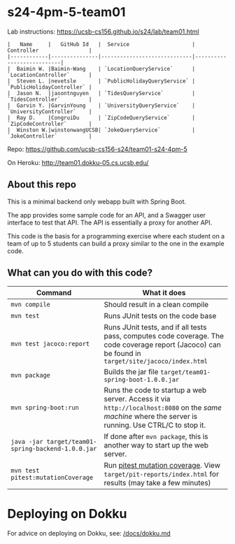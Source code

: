 # s24-4pm-5-team01

Lab instructions: <https://ucsb-cs156.github.io/s24/lab/team01.html>



```
|   Name     |   GitHub Id   |  Service                    | Controller                |
|------------|---------------|-----------------------------|---------------------------|
|  Baimin W. |Baimin-Wang    | `LocationQueryService`      | `LocationController`      |
|  Steven L. |nevetsle       | `PublicHolidayQueryService` | `PublicHolidayController` |
|  Jason N.  |jasontnguyen   | `TidesQueryService`         | `TidesController`         |
|  Garvin Y. |GarvinYoung    | `UniversityQueryService`    | `UniversityController`    |
|  Ray D.    |CongruiDu      | `ZipCodeQueryService`       | `ZipCodeController`       |
|  Winston W.|winstonwangUCSB| `JokeQueryService`          | `JokeController`          |
```


Repo: https://github.com/ucsb-cs156-s24/team01-s24-4pm-5


On Heroku: http://team01.dokku-05.cs.ucsb.edu/

## About this repo

This is a minimal backend only webapp built with Spring Boot.

The app provides some sample code for an API, and a Swagger user interface
to test that API.  The API is essentially a proxy for another API.

This code is the basis for a programming exercise where each student on a
team of up to 5 students can build a proxy similar to the one in the example code.

## What can you do with this code?

| Command | What it does   |
|----------|---------------------------------------|
| `mvn compile` | Should result in a clean compile |
| `mvn test` | Runs JUnit tests on the code base |
| `mvn test jacoco:report` | Runs JUnit tests, and if all tests pass, computes code coverage.  The code coverage report (Jacoco) can be found in `target/site/jacoco/index.html` |
| `mvn package` | Builds the jar file `target/team01-spring-boot-1.0.0.jar` |
| `mvn spring-boot:run` | Runs the code to startup a web server.  Access it via `http://localhost:8080` on the *same machine* where the server is running.  Use CTRL/C to stop it. |
| `java -jar target/team01-spring-backend-1.0.0.jar` | If done after `mvn package`, this is another way to start up the web server.|
| `mvn test pitest:mutationCoverage` | Run [pitest mutation coverage](https://pitest.org).  View `target/pit-reports/index.html` for results (may take a few minutes)|

# Deploying on Dokku

For advice on deploying on Dokku, see: [/docs/dokku.md](/docs/dokku.md)

